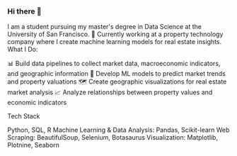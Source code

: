 ### Hi there 👋

I am a student pursuing my master's degree in Data Science at the University of San Francisco.
🏢 Currently working at a property technology company where I create machine learning models for real estate insights.
<br />
What I Do:

📊 Build data pipelines to collect market data, macroeconomic indicators, and geographic information
🤖 Develop ML models to predict market trends and property valuations
🗺️ Create geographic visualizations for real estate market analysis
📈 Analyze relationships between property values and economic indicators

Tech Stack

Python, SQL, R
Machine Learning & Data Analysis: Pandas, Scikit-learn
Web Scraping: BeautifulSoup, Selenium, Botasaurus
Visualization: Matplotlib, Plotnine, Seaborn
<!--
**bennysun1/bennysun1** is a ✨ _special_ ✨ repository because its `README.md` (this file) appears on your GitHub profile.

Here are some ideas to get you started:

- 🔭 I’m currently working on ...
- 🌱 I’m currently learning ...
- 👯 I’m looking to collaborate on ...
- 🤔 I’m looking for help with ...
- 💬 Ask me about ...
- 📫 How to reach me: ...
- 😄 Pronouns: ...
- ⚡ Fun fact: ...
-->
